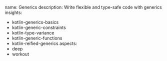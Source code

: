 name: Generics
description: Write flexible and type-safe code with generics
insights:
  - kotlin-generics-basics
  - kotlin-generic-constraints
  - kotlin-type-variance
  - kotlin-generic-functions
  - kotlin-reified-generics
aspects:
  - deep
  - workout
